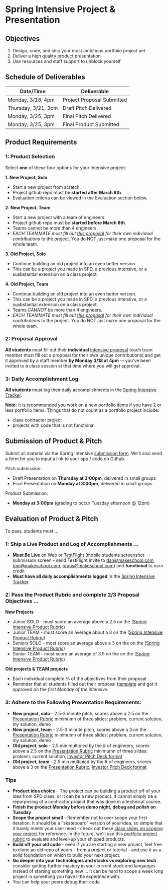 # Spring Intensive Project & Presentation

## Objectives
1. Design, code, and ship your most ambitious portfolio project yet
2. Deliver a high quality product presentation
3. Use resources and staff support to unblock yourself

## Schedule of Deliverables
| **Date/Time**                     | **Deliverable** |
| --------------------------------- | ------------------------------------- |
| Monday, 3/18, 4pm                 | Project Proposal Submitted      |
| Thursday, 3/21, 3pm               | Draft Pitch Delivered      |
| Monday, 3/25, 3pm                 | Final Pitch Delivered      |
| Monday, 3/25, 3pm                 | Final Product Submitted      |

## Product Requirements
### 1: Product Selection

Select **one** of these four options for your intensive project:

**1. New Project, Solo**
- Start a new project from scratch.
- Project github repo must be **started after March 8th**.
- Evaluation criteria can be viewed in the Evaluation section below.

**2. New Project, Team**
- Start a new project with a team of engineers.
- Project github repo must be **started before March 8th**.
- Teams cannot be more than 4 engineers.
- *EACH TEAMMATE must fill out [this proposal](https://docs.google.com/document/d/1pZh24HKYJlB7uuVZB1C8KNeBNC2VdzD8X87PVHwXpqU/edit#heading=h.rwkd8l4c90sq) for their own individual contributions* to the project. You do NOT just make one proposal for the whole team.

**3. Old Project, Solo**
- Continue building an old project into an even better version.
- This can be a project you made in SPD, a previous intensive, or a susbstantial extension on a class project. 

**4. Old Project, Team**

- Continue building an old project into an even better version.
- This can be a project you made in SPD, a previous intensive, or a susbstantial extension on a class project.
- Teams *CANNOT* be more than 4 engineers.
- *EACH TEAMMATE must fill out [this proposal](https://docs.google.com/document/d/1pZh24HKYJlB7uuVZB1C8KNeBNC2VdzD8X87PVHwXpqU/edit#heading=h.rwkd8l4c90sq) for their own individual contributions* to the project. You do NOT just make one proposal for the whole team.

### 2: Proposal Approval

**All students** must fill out their **individual** [intensive proposal](https://docs.google.com/document/d/1pZh24HKYJlB7uuVZB1C8KNeBNC2VdzD8X87PVHwXpqU/edit#heading=h.rwkd8l4c90sq) (each team member must fill out a proposal for their own unique contributions) and get it approved by a staff member **by Monday 3/18 at 4pm** -- you've been invited to a class session at that time where you will get approval.

### 3: Daily Accomplishment Log

**All students** must log their daily accomplishments in the [Spring Intensive Tracker](https://docs.google.com/spreadsheets/d/15EY3XHtl9sFqwbSW_EmUFhiQvBLQfpRoFxQFO1KmnOM/edit#gid=0).

**Note:** It is recommended you work on a new portfolio items if you have 2 or less portfolio items. Things that do not count as a portfolio project include:
- class contractor project
- projects with code that is not functional

## Submission of Product & Pitch 

Submit all material via the Spring Intensive [submission form](https://docs.google.com/forms/d/e/1FAIpQLScR8POWOd5pvtX_7SkqViy7VmQMJ9nJ2b0uzfDqgoBALM5MTA/viewform?usp=sf_link). We’ll also send a form for you to input a link to your app / code on Github.

Pitch submission: 
  - Draft Presentation on **Thursday at 3:00pm**, delivered in small groups
  - Final Presentation on **Monday at 3:00pm**, delivered in small groups

Product Submission:
  - **Monday at 3:00pm** (grading to occur Tuesday afternoon @ 12pm)

## Evaluation of Product & Pitch

To pass, students must ...

### 1: Ship a Live Product and Log of Accomplishments ...
 - **Must Be Live** on Web or [TestFlight](https://developer.apple.com/testflight/) (mobile students screenshot submission screen - send TestFlight invite to dan@makeschool.com, tom@makeschool.com, braus@makeschool.com) and **functional** to earn credit
 - **Must have all daily accomplishments logged** in the [Spring Intensive Tracker](https://docs.google.com/spreadsheets/d/15EY3XHtl9sFqwbSW_EmUFhiQvBLQfpRoFxQFO1KmnOM/edit#gid=0)

### 2: Pass the Product Rubric and complete 2/3 Proposal Objectives ...
**New Projects**
 - Junior SOLO - must score an average above a 2.5 on the ([Spring Intensive Product Rubric](https://docs.google.com/document/d/1IOQDmohLBEBT-hyr-2vgw1mbZUNsq3fHxVfH0oRmVt0/edit))
 - Junior TEAM - must score an average about a 3 on the ([Spring Intensive Product Rubric](https://docs.google.com/document/d/1IOQDmohLBEBT-hyr-2vgw1mbZUNsq3fHxVfH0oRmVt0/edit))
 - Seniors SOLO - most score an average above a 3 on the on the ([Spring Intensive Product Rubric](https://docs.google.com/document/d/1IOQDmohLBEBT-hyr-2vgw1mbZUNsq3fHxVfH0oRmVt0/edit))
 - Senior TEAM - must score an average of 3.5 on the on the ([Spring Intensive Product Rubric](https://docs.google.com/document/d/1IOQDmohLBEBT-hyr-2vgw1mbZUNsq3fHxVfH0oRmVt0/edit))

**Old projects & TEAM projects**
 - Each individual complete ⅔ of the objectives from their proposal 
 - Reminder that all students filled out their proposal ([template](https://docs.google.com/document/d/1pZh24HKYJlB7uuVZB1C8KNeBNC2VdzD8X87PVHwXpqU/edit) and got it approved on the *first Monday of the intensive.*

### 3: Adhere to the Following Presentation Requirements:
 - **New project, solo** - 2.5-3 minute pitch, scores above a 2.5 on the [Presentation Rubric](http://make.sc/presentation-rubric) minimumn of three slides: problem, current solution, my solution, demo
 - **New project, team** - 2.5-3 minute pitch, scores above a 3 on the [Presentation Rubric](http://make.sc/presentation-rubric) minimumn of three slides: problem, current solution, my solution, demo
 - **Old project, solo** - 2.5 min multipied by the # of engineers, scores above a 2.5 on the [Presentation Rubric](http://make.sc/presentation-rubric) minimumn of three slides: problem, current solution, [Investor Pitch Deck format](https://docs.google.com/presentation/d/1BYsmchzoaEG3WQXHHqlVgRPYsXuRqg3s-c-e1QbPKdk/edit#slide=id.g4d9b23a699_0_52)
 - **Old project, team** - 2.5 min multipied by the # of engineers, scores above a 3 on the [Presentation Rubric](http://make.sc/presentation-rubric), [Investor Pitch Deck format](https://docs.google.com/presentation/d/1BYsmchzoaEG3WQXHHqlVgRPYsXuRqg3s-c-e1QbPKdk/edit#slide=id.g4d9b23a699_0_52)


### Tips
- **Product idea choice** - The project can be building a product off of your idea from SPD class, or it can be a new product. It cannot simply be a repurposing of a contractor project that was done in a technical course.
- **Finish the product Monday before demo night, debug and polish on Tuesday**
- **Scope the project small** - Remember not to over scope your first iteration. It should be a "skateboard" version of your idea, so simple that it barely meets your user need - check out these [class slides on scoping your project](https://docs.google.com/presentation/d/1UKVsUOCxQPNT3P42cvsTYxhNl7lpsDHjJew_a5K1JaM/preview?slide=id.p) for reference.  In the future, we'll use this [portfolio project rubric](https://docs.google.com/document/d/1nd70y0jzxD31mgxvwxgXxUY_Bi4YAN_kX9To_M0UilI/preview) to evaluate and level-up your shipped products.
- **Build off your old code** - even if you are starting a new project, feel free to clone an old repo of yours - from a project or tutorial - and use it as a solid foundation on which to build your next project.
- **Go deeper into your technologies and stacks vs exploring new tech** consider getting further mastery in your current stack and langauges instead of starting something new ... it can be hard to scope a week long project in something you have little experinece with.
- You can help your peers debug their code.
